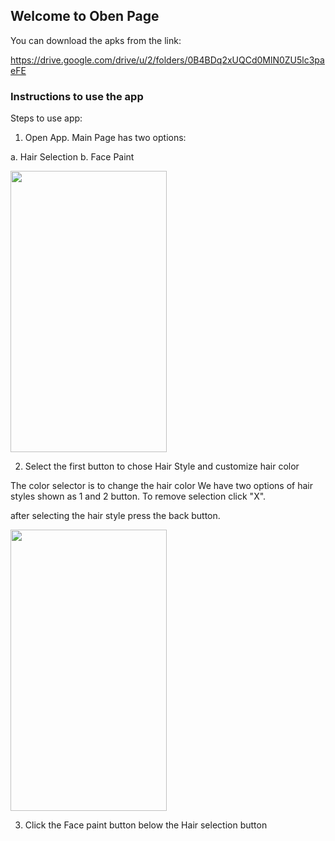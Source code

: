 ## Welcome to Oben Page

You can download the apks from the link:

https://drive.google.com/drive/u/2/folders/0B4BDq2xUQCd0MlN0ZU5lc3paeFE

### Instructions to use the app

Steps to use app:

1) Open App. Main Page has two options:

a. Hair Selection 
b. Face Paint


<img src="https://github.com/sahsubodh/sahsubodh.github.io/blob/master/imgs/page1.png" width="250" height="450">



2)  Select the first button to chose Hair Style and customize hair color

The color selector is to change the hair color 
We have two options of hair styles shown as 1 and 2 button.  To remove  selection click "X".

after selecting the hair style press the back button.

<img src="https://github.com/sahsubodh/sahsubodh.github.io/blob/master/imgs/page2.png" width="250" height="450">


3)  Click the Face paint button below the Hair selection button


